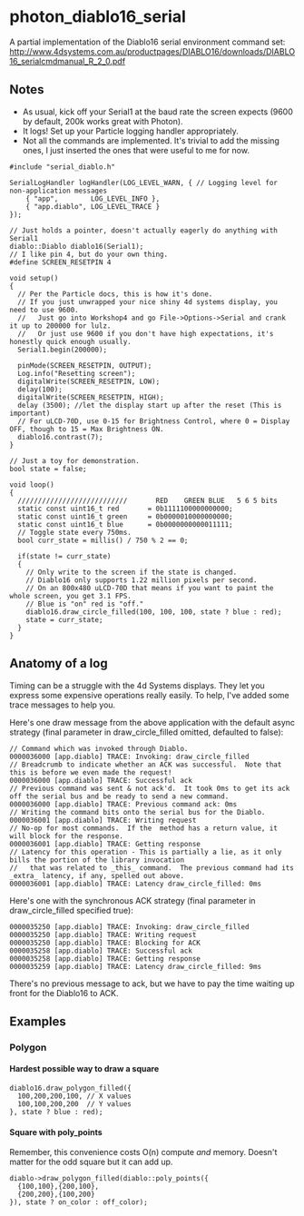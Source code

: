 # photon_diablo16_serial
A partial implementation of the Diablo16 serial environment command set:
http://www.4dsystems.com.au/productpages/DIABLO16/downloads/DIABLO16_serialcmdmanual_R_2_0.pdf

## Notes
* As usual, kick off your Serial1 at the baud rate the screen expects (9600 by default, 200k works great with Photon).
* It logs!  Set up your Particle logging handler appropriately.
* Not all the commands are implemented.  It's trivial to add the missing ones, I just inserted the ones that were useful to me for now.

```
#include "serial_diablo.h"

SerialLogHandler logHandler(LOG_LEVEL_WARN, { // Logging level for non-application messages
    { "app",        LOG_LEVEL_INFO },
    { "app.diablo", LOG_LEVEL_TRACE }
});

// Just holds a pointer, doesn't actually eagerly do anything with Serial1
diablo::Diablo diablo16(Serial1);
// I like pin 4, but do your own thing.
#define SCREEN_RESETPIN 4

void setup()
{
  // Per the Particle docs, this is how it's done.
  // If you just unwrapped your nice shiny 4d systems display, you need to use 9600.
  //   Just go into Workshop4 and go File->Options->Serial and crank it up to 200000 for lulz.
  //   Or just use 9600 if you don't have high expectations, it's honestly quick enough usually.
  Serial1.begin(200000);
  
  pinMode(SCREEN_RESETPIN, OUTPUT);
  Log.info("Resetting screen");
  digitalWrite(SCREEN_RESETPIN, LOW);
  delay(100);
  digitalWrite(SCREEN_RESETPIN, HIGH);
  delay (3500); //let the display start up after the reset (This is important)
  // For uLCD-70D, use 0-15 for Brightness Control, where 0 = Display OFF, though to 15 = Max Brightness ON.
  diablo16.contrast(7);
}

// Just a toy for demonstration.
bool state = false;

void loop()
{
  ///////////////////////////       RED    GREEN BLUE   5 6 5 bits
  static const uint16_t red       = 0b1111100000000000;
  static const uint16_t green     = 0b0000010000000000;
  static const uint16_t blue      = 0b0000000000011111;
  // Toggle state every 750ms.
  bool curr_state = millis() / 750 % 2 == 0;
  
  if(state != curr_state)
  {
    // Only write to the screen if the state is changed.
    // Diablo16 only supports 1.22 million pixels per second.
    // On an 800x480 uLCD-70D that means if you want to paint the whole screen, you get 3.1 FPS.
    // Blue is "on" red is "off."
    diablo16.draw_circle_filled(100, 100, 100, state ? blue : red);
    state = curr_state;
  }
}
```

## Anatomy of a log
Timing can be a struggle with the 4d Systems displays.
They let you express some expensive operations really easily.  To help, I've added some trace messages to help you.

Here's one draw message from the above application with the default async strategy (final parameter in draw_circle_filled omitted, defaulted to false):
```
// Command which was invoked through Diablo.
0000036000 [app.diablo] TRACE: Invoking: draw_circle_filled
// Breadcrumb to indicate whether an ACK was successful.  Note that this is before we even made the request!
0000036000 [app.diablo] TRACE: Successful ack
// Previous command was sent & not ack'd.  It took 0ms to get its ack off the serial bus and be ready to send a new command.
0000036000 [app.diablo] TRACE: Previous command ack: 0ms
// Writing the command bits onto the serial bus for the Diablo.
0000036001 [app.diablo] TRACE: Writing request
// No-op for most commands.  If the  method has a return value, it will block for the response.
0000036001 [app.diablo] TRACE: Getting response
// Latency for this operation - This is partially a lie, as it only bills the portion of the library invocation
//   that was related to _this_ command.  The previous command had its _extra_ latency, if any, spelled out above.
0000036001 [app.diablo] TRACE: Latency draw_circle_filled: 0ms
```

Here's one with the synchronous ACK strategy (final parameter in draw_circle_filled specified true):
```
0000035250 [app.diablo] TRACE: Invoking: draw_circle_filled
0000035250 [app.diablo] TRACE: Writing request
0000035250 [app.diablo] TRACE: Blocking for ACK
0000035258 [app.diablo] TRACE: Successful ack
0000035258 [app.diablo] TRACE: Getting response
0000035259 [app.diablo] TRACE: Latency draw_circle_filled: 9ms
```
There's no previous message to ack, but we have to pay the time waiting up front for the Diablo16 to ACK.


## Examples
### Polygon
#### Hardest possible way to draw a square
```
diablo16.draw_polygon_filled({
  100,200,200,100, // X values
  100,100,200,200  // Y values
}, state ? blue : red);
```
#### Square with poly_points
Remember, this convenience costs O(n) compute _and_ memory.
Doesn't matter for the odd square but it can add up.
```
diablo->draw_polygon_filled(diablo::poly_points({
  {100,100},{200,100},
  {200,200},{100,200}
}), state ? on_color : off_color);
```